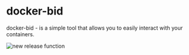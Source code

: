 # docker-bid

docker-bid - is a simple tool that allows you to easily interact with your containers.


![new release function](https://user-images.githubusercontent.com/23563528/68077085-0c17a300-fdbe-11e9-8a81-638ad69663d5.gif)
